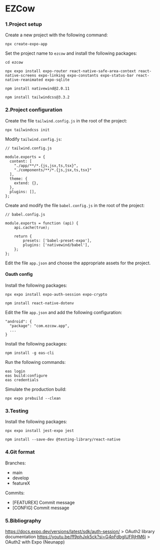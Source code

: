 # EZCow


### 1.Project setup
Create a new project with the following command:

```
npx create-expo-app 
```

Set the project name to `ezcow` and install the following packages:

```
cd ezcow

npx expo install expo-router react-native-safe-area-context react-native-screens expo-linking expo-constants expo-status-bar react-native-reanimated expo-sqlite

npm install nativewind@2.0.11

npm install tailwindcss@3.3.2
```


### 2.Project configuration
Create the file `tailwind.config.js` in the root of the project:

```
npx tailwindcss init
```

Modify `tailwind.config.js`:

```
// tailwind.config.js

module.exports = {
  content: [
    "./app/**/*.{js,jsx,ts,tsx}",
    "./components/**/*.{js,jsx,ts,tsx}"
  ],
  theme: {
    extend: {},
  },
  plugins: [],
};
```

Create and modify the file `babel.config.js` in the root of the project:

```
// babel.config.js

module.exports = function (api) {
    api.cache(true);

    return {
        presets: ['babel-preset-expo'],
        plugins: ['nativewind/babel'],
    };
};
```

Edit the file `app.json` and choose the appropriate assets for the project.

#### Oauth config
Install the following packages:
```
npx expo install expo-auth-session expo-crypto

npm install react-native-dotenv
```

Edit the file `app.json` and add the following configuration:
```
"android": {
  "package": "com.ezcow.app",
  ...
}
```

Install the following packages:
```
npm install -g eas-cli
```

Run the following commands:
```
eas login
eas build:configure
eas credentials
```

Simulate the production build:
```
npx expo prebuild --clean
```

### 3.Testing
Install the following packages:
```
npx expo install jest-expo jest

npm install --save-dev @testing-library/react-native
```

### 4.Git format
Branches:
- main
- develop
- featureX

Commits:
- [FEATUREX] Commit message
- [CONFIG] Commit message

### 5.Bibliography
https://docs.expo.dev/versions/latest/sdk/auth-session/ > OAuth2 library documentation
https://youtu.be/ff9phJxk5ck?si=G4pFdbglUFRjHM6i > OAuth2 with Expo (Neunapp)